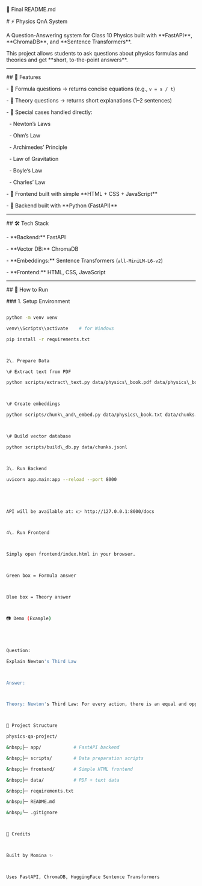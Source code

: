 📄 Final README.md

\# ⚡ Physics QnA System



A Question-Answering system for Class 10 Physics built with \*\*FastAPI\*\*, \*\*ChromaDB\*\*, and \*\*Sentence Transformers\*\*.  

This project allows students to ask questions about physics formulas and theories and get \*\*short, to-the-point answers\*\*.



---



\## 📌 Features

\- 🔹 Formula questions → returns concise equations (e.g., `v = s / t`)

\- 🔹 Theory questions → returns short explanations (1–2 sentences)

\- 🔹 Special cases handled directly:

&nbsp; - Newton’s Laws

&nbsp; - Ohm’s Law

&nbsp; - Archimedes’ Principle

&nbsp; - Law of Gravitation

&nbsp; - Boyle’s Law

&nbsp; - Charles’ Law

\- 🔹 Frontend built with simple \*\*HTML + CSS + JavaScript\*\*

\- 🔹 Backend built with \*\*Python (FastAPI)\*\*



---



\## 🛠️ Tech Stack

\- \*\*Backend:\*\* FastAPI

\- \*\*Vector DB:\*\* ChromaDB

\- \*\*Embeddings:\*\* Sentence Transformers (`all-MiniLM-L6-v2`)

\- \*\*Frontend:\*\* HTML, CSS, JavaScript



---



\## 🚀 How to Run



\### 1. Setup Environment

```bash

python -m venv venv

venv\\Scripts\\activate    # for Windows

pip install -r requirements.txt



2\. Prepare Data

\# Extract text from PDF

python scripts/extract\_text.py data/physics\_book.pdf data/physics\_book.txt



\# Create embeddings

python scripts/chunk\_and\_embed.py data/physics\_book.txt data/chunks.jsonl



\# Build vector database

python scripts/build\_db.py data/chunks.jsonl



3\. Run Backend

uvicorn app.main:app --reload --port 8000





API will be available at: 👉 http://127.0.0.1:8000/docs



4\. Run Frontend



Simply open frontend/index.html in your browser.



Green box = Formula answer



Blue box = Theory answer



📷 Demo (Example)





Question:

Explain Newton's Third Law



Answer:



Theory: Newton's Third Law: For every action, there is an equal and opposite reaction.



📂 Project Structure

physics-qa-project/

&nbsp;├─ app/            # FastAPI backend

&nbsp;├─ scripts/        # Data preparation scripts

&nbsp;├─ frontend/       # Simple HTML frontend

&nbsp;├─ data/           # PDF + text data

&nbsp;├─ requirements.txt

&nbsp;├─ README.md

&nbsp;└─ .gitignore



🙌 Credits



Built by Momina ✨



Uses FastAPI, ChromaDB, HuggingFace Sentence Transformers

